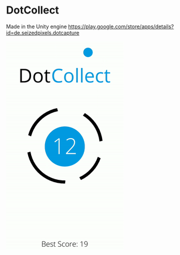 # DotCollect
Made in the Unity engine
https://play.google.com/store/apps/details?id=de.seizedpixels.dotcapture  

![Gameplay GIF](Readme/gameplay.gif)
